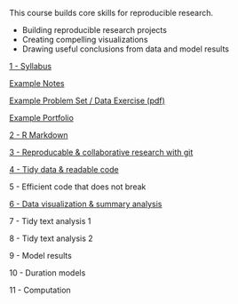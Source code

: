 This course builds core skills for reproducible research.

- Building reproducible research projects 
- Creating compelling visualizations
- Drawing useful conclusions from data and model results

[1 - Syllabus](https://judgelord.github.io/PS811/1-intro-to-PS811.html)

[Example Notes](https://judgelord.github.io/PS811/example_notes.html)

[Example Problem Set / Data Exercise (pdf)](https://github.com/judgelord/PS811/raw/master/example_problem_set.pdf)

[Example Portfolio](https://judgelord.github.io/PS811/example_portfolio.html)

[2 - R Markdown](https://judgelord.github.io/PS811/2-RMarkdown.html)

[3 - Reproducable & collaborative research with git](https://judgelord.github.io/PS811/3-git.html)

[4 - Tidy data & readable code](https://judgelord.github.io/PS811/3-tidy-data.html)

5 - Efficient code that does not break

[6 - Data visualization & summary analysis](https://judgelord.github.io/PS811/6-data-viz.html)

7 - Tidy text analysis 1

8 - Tidy text analysis 2

9 - Model results

10 - Duration models

11 - Computation